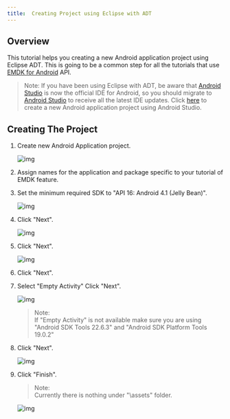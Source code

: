 ```yaml
---
title:  Creating Project using Eclipse with ADT
---
```

## Overview

This tutorial helps you creating a new Android application project using Eclipse ADT. This is going to be a common step for all the tutorials that use [EMDK for Android](https://developer.motorolasolutions.com/community/android/emdk) API.

> Note:
> If you have been using Eclipse with ADT, be aware that [Android Studio](http://developer.android.com/sdk/index.html) is now the official IDE for Android, so you should migrate to [Android Studio](http://developer.android.com/sdk/index.html) to receive all the latest IDE updates. Click [here](/emdk-for-android/3-1/tutorial/tutCreateProjectAndroidStudio) to create a new Android application project using Android Studio.


## Creating The Project
1.  Create new Android Application project.
  
    ![img](images/CreatingProjectEclipseIDEImages/create_new_app.jpg)

2.  Assign names for the application and package specific to your tutorial of EMDK feature.
 
3.  Set the minimum required SDK to "API 16: Android 4.1 (Jelly Bean)".
  
    ![img](images/CreatingProjectEclipseIDEImages/set_app_name.jpg)

4.  Click "Next".
  
    ![img](images/CreatingProjectEclipseIDEImages/configure_project.jpg)
  
5.  Click "Next".
  
    ![img](images/CreatingProjectEclipseIDEImages/configure_launcher_icon.jpg)
  
6.  Click "Next".  

7.  Select "Empty Activity" Click "Next".  

    ![img](images/CreatingProjectEclipseIDEImages/create_activity.jpg)  

    >Note:  
    >If "Empty Activity" is not available make sure you are using "Android SDK Tools 22.6.3" and "Android SDK Platform Tools 19.0.2"

7.  Click "Next".  

    ![img](images/CreatingProjectEclipseIDEImages/empty_activity.jpg)
  
8.  Click "Finish".

    >Note:  
    >Currently there is nothing under "\assets" folder.  
    
    ![img](images/CreatingProjectEclipseIDEImages/main_activity.jpg)



